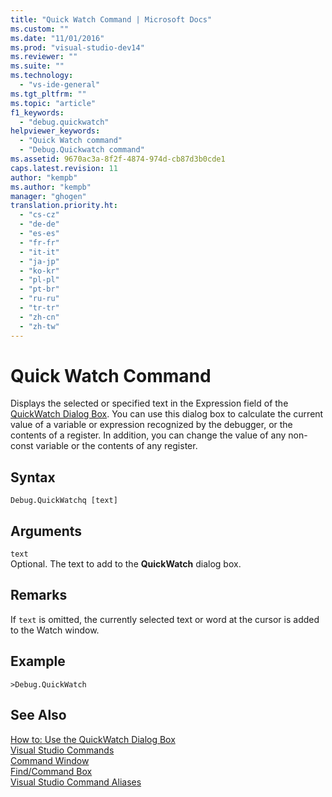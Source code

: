 ```yaml
---
title: "Quick Watch Command | Microsoft Docs"
ms.custom: ""
ms.date: "11/01/2016"
ms.prod: "visual-studio-dev14"
ms.reviewer: ""
ms.suite: ""
ms.technology: 
  - "vs-ide-general"
ms.tgt_pltfrm: ""
ms.topic: "article"
f1_keywords: 
  - "debug.quickwatch"
helpviewer_keywords: 
  - "Quick Watch command"
  - "Debug.Quickwatch command"
ms.assetid: 9670ac3a-8f2f-4874-974d-cb87d3b0cde1
caps.latest.revision: 11
author: "kempb"
ms.author: "kempb"
manager: "ghogen"
translation.priority.ht: 
  - "cs-cz"
  - "de-de"
  - "es-es"
  - "fr-fr"
  - "it-it"
  - "ja-jp"
  - "ko-kr"
  - "pl-pl"
  - "pt-br"
  - "ru-ru"
  - "tr-tr"
  - "zh-cn"
  - "zh-tw"
---
```

# Quick Watch Command
Displays the selected or specified text in the Expression field of the [QuickWatch Dialog Box](../Topic/How%20to:%20Use%20the%20QuickWatch%20Dialog%20Box.md). You can use this dialog box to calculate the current value of a variable or expression recognized by the debugger, or the contents of a register. In addition, you can change the value of any non-const variable or the contents of any register.  
  
## Syntax  
  
```  
Debug.QuickWatchq [text]  
```  
  
## Arguments  
 `text`  
 Optional. The text to add to the **QuickWatch** dialog box.  
  
## Remarks  
 If `text` is omitted, the currently selected text or word at the cursor is added to the Watch window.  
  
## Example  
  
```  
>Debug.QuickWatch  
```  
  
## See Also  
 [How to: Use the QuickWatch Dialog Box](../Topic/How%20to:%20Use%20the%20QuickWatch%20Dialog%20Box.md)   
 [Visual Studio Commands](../../ide/reference/visual-studio-commands.md)   
 [Command Window](../../ide/reference/command-window.md)   
 [Find/Command Box](../../ide/find-command-box.md)   
 [Visual Studio Command Aliases](../../ide/reference/visual-studio-command-aliases.md)